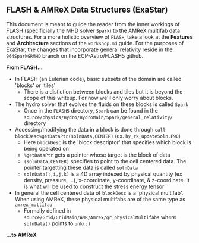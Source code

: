 ## FLASH & AMReX Data Structures (ExaStar)

This document is meant to guide the reader from the inner workings of FLASH (specificially the MHD solver `Spark`) to the AMReX multifab data structures.  For a more holistic overview of `FLASH`, take a look at the **Features** and **Architecture** sections of the `workshop.md` guide.  For the purposes of ExaStar, the changes that incorporate general relativity reside in the `964SparkGRMHD` branch on the ECP-Astro/FLASH5 github.

**From FLASH...**

* In FLASH (an Eulerian code), basic subsets of the domain are called 'blocks' or 'tiles'
  * There is a distiction between blocks and tiles but it is beyond the scope of this writeup.  For now we'll only worry about blocks.
* The hydro solver that evolves the fluids on these blocks is called `Spark` 
  * Once in the `FLASH5` directory, `Spark` can be found in the `source/physics/Hydro/HydroMain/Spark/general_relativity/` directory
* Accessing/modifying the data in a block is done through `call blockDesc%getDataPtr(solnData,CENTER)` (ex. `hy_rk_updateSoln.F90`)
  * Here `blockDesc` is the 'block descriptor' that specifies which block is being operated on
  * `%getDataPtr` gets a pointer whose target is the block of data 
  * `(solnData,CENTER)` specifies to point to the cell centered data.  The pointer targetting these data is called `solnData`
  * `solnData(:,i,j,k)` is a 4D array indexed by physical quantity (ex density, pressure, ...), x-coordinate, y-coordinate, & z-coordinate.  It is what will be used to construct the stress energy tensor
* In general the cell centered data of `blockDesc` is a 'physical multifab'.  When using AMReX, these physical multifabs are of the same type as `amrex_multifab`
  * Formally defined in `source/Grid/GridMain/AMR/Amrex/gr_physicalMultifabs` where `solnData()` points to `unk(:)`


**...to AMReX**
